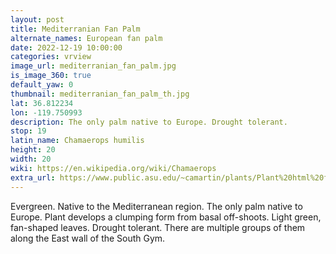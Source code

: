 ```yaml
---
layout: post
title: Mediterranian Fan Palm
alternate_names: European fan palm
date: 2022-12-19 10:00:00
categories: vrview
image_url: mediterranian_fan_palm.jpg
is_image_360: true
default_yaw: 0
thumbnail: mediterranian_fan_palm_th.jpg
lat: 36.812234
lon: -119.750993
description: The only palm native to Europe. Drought tolerant.
stop: 19
latin_name: Chamaerops humilis
height: 20
width: 20
wiki: https://en.wikipedia.org/wiki/Chamaerops
extra_url: https://www.public.asu.edu/~camartin/plants/Plant%20html%20files/chamaeropshumilis.html
---
```

Evergreen. Native to the Mediterranean region. The only palm native to Europe. Plant develops a clumping form from basal off-shoots. Light green, fan-shaped leaves. Drought tolerant. There are multiple groups of them along the East wall of the South Gym.